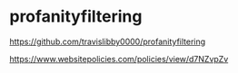 # profanityfiltering
https://github.com/travislibby0000/profanityfiltering


https://www.websitepolicies.com/policies/view/d7NZvpZv
